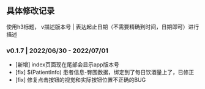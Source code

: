 ## 具体修改记录
使用h3标题， v描述版本号 | 表达起止日期（不需要精确到时间，日期即可）进行描述


### v0.1.7 | 2022/06/30 - 2022/07/01
- [新增] index页面现在尾部会显示app版本号 
- [fix] $(PatientInfo) 患者信息-臀围数据，绑定到了每日饮酒量上了，已修正
- [fix] 修复点击按钮的视觉和实际按钮位置不正确的BUG